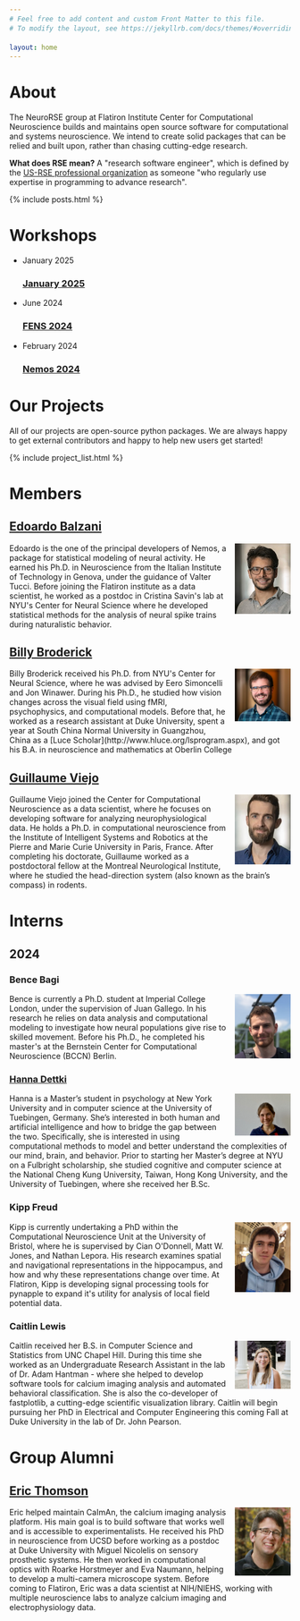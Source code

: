 ```yaml
---
# Feel free to add content and custom Front Matter to this file.
# To modify the layout, see https://jekyllrb.com/docs/themes/#overriding-theme-defaults

layout: home
---
```


# About

The NeuroRSE group at Flatiron Institute Center for Computational Neuroscience builds and maintains open source software for computational and systems neuroscience. We intend to create solid packages that can be relied and built upon, rather than chasing cutting-edge research.

**What does RSE mean?** A "research software engineer", which is defined by the [US-RSE professional organization](https://us-rse.org/about/what-is-an-rse/) as someone "who regularly use expertise in programming to advance research".

{% include posts.html %}

# Workshops

<ul class="post-list">
  <li>
    <span class="post-meta">January 2025</span>
    <h3>
      <a class="post-link" href="/workshops/jan-2025">January 2025</a>
    </h3>
  </li>
  <li>
    <span class="post-meta">June 2024</span>
    <h3>
      <a class="post-link" href="/workshops/fens-2024">FENS 2024</a>
    </h3>
  </li>
  <li>
    <span class="post-meta">February 2024</span>
    <h3>
      <a class="post-link" href="https://nemos-workshop-feb-2024.readthedocs.io/en/latest/">Nemos 2024</a>
    </h3>
  </li>
</ul>

# Our Projects

All of our projects are open-source python packages. We are always happy to get external contributors and happy to help new users get started!

{% include project_list.html %}

# Members

## [Edoardo Balzani](https://www.simonsfoundation.org/people/edoardo-balzani/)

<img src="./assets/edoardo.jpg" align="right" style="padding:0px 0px 0px 15px" width="100"/>
Edoardo is the one of the principal developers of Nemos, a package for statistical modeling of neural activity.  He earned his Ph.D. in Neuroscience from the Italian Institute of Technology in Genova, under the guidance of Valter Tucci. Before joining the Flatiron institute as a data scientist, he worked as a postdoc in Cristina Savin's lab at NYU's Center for Neural Science where he developed statistical methods for the analysis of neural spike trains during naturalistic behavior.

## [Billy Broderick](https://wfbroderick.com)

<img src="./assets/billy.jpg" align="right" style="padding:0px 0px 10px 15px" width="100"/>
Billy Broderick received his Ph.D. from NYU's Center for Neural Science, where he was advised by Eero Simoncelli and Jon Winawer. During his Ph.D., he studied how vision changes across the visual field using fMRI, psychophysics, and computational models. Before that, he worked as a research assistant at Duke University, spent a year at South China Normal University in Guangzhou, China as a [Luce Scholar](http://www.hluce.org/lsprogram.aspx), and got his B.A. in neuroscience and mathematics at Oberlin College

## [Guillaume Viejo](https://www.simonsfoundation.org/people/guillaume-viejo/)

<img src="./assets/guillaume.jpg" align="right" style="padding:0px 0px 0px 15px" width="100"/>
Guillaume Viejo joined the Center for Computational Neuroscience as a data scientist, where he focuses on developing software for analyzing neurophysiological data. He holds a Ph.D. in computational neuroscience from the Institute of Intelligent Systems and Robotics at the Pierre and Marie Curie University in Paris, France. After completing his doctorate, Guillaume worked as a postdoctoral fellow at the Montreal Neurological Institute, where he studied the head-direction system (also known as the brain’s compass) in rodents.

# Interns

## 2024

### Bence Bagi

<img src="./assets/bagi.png" align="right" style="padding:0px 0px 0px 15px" width="100"/>
Bence is currently a Ph.D. student at Imperial College London, under the supervision of Juan Gallego. In his research he relies on data analysis and computational modeling to investigate how neural populations give rise to skilled movement. Before his Ph.D., he completed his master's at the Bernstein Center for Computational Neuroscience (BCCN) Berlin.

### [Hanna Dettki](https://www.notion.so/haannaa/Hanna-D-efc816633dc84f1d86bd0da6efbddf5a?pvs=4)

<img src="./assets/hanna.jpg" align="right" style="padding:0px 0px 0px 15px" width="100"/>
Hanna is a Master’s student in psychology at New York University and in computer science at the University of Tuebingen, Germany. She’s interested in both human and artificial intelligence and how to bridge the gap between the two. Specifically, she is interested in using computational methods to model and better understand the complexities of our mind, brain, and behavior. Prior to starting her Master’s degree at NYU on a Fulbright scholarship, she studied cognitive and computer science at the National Cheng Kung University, Taiwan, Hong Kong University, and the University of Tuebingen, where she received her B.Sc.

### Kipp Freud

<img src="./assets/kipp.png" align="right" style="padding:0px 0px 0px 15px" width="100"/>
Kipp is currently undertaking a PhD within the Computational Neuroscience Unit at the University of Bristol, where he is supervised by Cian O'Donnell, Matt W. Jones, and Nathan Lepora. His research examines spatial and navigational representations in the hippocampus, and how and why these representations change over time. At Flatiron, Kipp is developing signal processing tools for pynapple to expand it's utility for analysis of local field potential data.

### Caitlin Lewis

<img src="./assets/caitlin.png" align="right" style="padding:0px 0px 0px 15px" width="100"/>
Caitlin received her B.S. in Computer Science and Statistics from UNC Chapel Hill. During this time she worked as an Undergraduate Research Assistant in the lab of Dr. Adam Hantman - where she helped to develop software tools for calcium imaging analysis and automated behavioral classification. She is also the co-developer of fastplotlib, a cutting-edge scientific visualization library. Caitlin will begin pursuing her PhD in Electrical and Computer Engineering this coming Fall at Duke University in the lab of Dr. John Pearson.

# Group Alumni

## [Eric Thomson](https://ericthomson.net)

<img src="./assets/eric.jpg" align="right" style="padding:0px 0px 0px 15px" width="100"/>
Eric helped maintain CaImAn, the calcium imaging analysis platform. His main goal is to build software that works well and is accessible to experimentalists. He received his PhD in neuroscience from UCSD before working as a postdoc at Duke University with Miguel Nicolelis on sensory prosthetic systems. He then worked in  computational optics with Roarke Horstmeyer and Eva Naumann, helping to develop a multi-camera microscope system. Before coming to Flatiron, Eric was a data scientist at NIH/NIEHS, working with multiple neuroscience labs to analyze calcium imaging and electrophysiology data.


